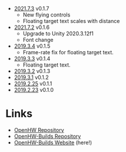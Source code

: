 - [2021.7.3](2021.7.3) v0.1.7
  - New flying controls
  - Floating target text scales with distance
- [2021.7.2](2021.7.2) v0.1.6
  - Upgrade to Unity 2020.3.12f1
  - Font change
- [2019.3.4](2019.3.4) v0.1.5
  - Frame-rate fix for floating target text.
- [2019.3.3](2019.3.3) v0.1.4
  - Floating target text.
- [2019.3.2](2019.3.2) v0.1.3
- [2019.3.1](2019.3.1) v0.1.2
- [2019.2.25](2019.2.25) v0.1.1
- [2019.2.23](2019.2.23) v0.1.0

# Links
- [OpenHW Repository](https://github.com/st4rdog/OpenHW)
- [OpenHW-Builds Repository](https://github.com/st4rdog/OpenHW-Builds)
- [OpenHW-Builds Website](https://st4rdog.github.io/OpenHW-Builds) (here!)
